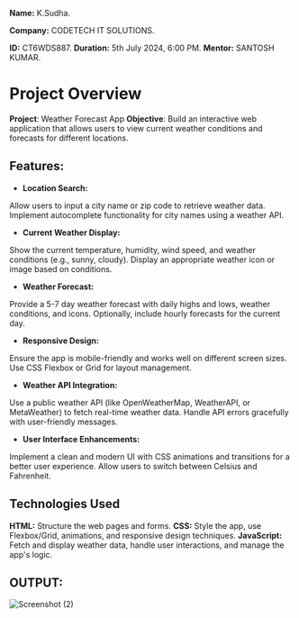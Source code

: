 **Name:** K.Sudha.

**Company:** CODETECH IT SOLUTIONS.

**ID:** CT6WDS887.
**Duration:** 5th July 2024, 6:00 PM.
**Mentor:** SANTOSH KUMAR.

# Project Overview
**Project**: Weather Forecast App
**Objective**: Build an interactive web application that allows users to view current weather conditions and forecasts for different locations.
## Features:
- **Location Search:**

Allow users to input a city name or zip code to retrieve weather data.
Implement autocomplete functionality for city names using a weather API.
- **Current Weather Display:**

Show the current temperature, humidity, wind speed, and weather conditions (e.g., sunny, cloudy).
Display an appropriate weather icon or image based on conditions.
- **Weather Forecast:**

Provide a 5-7 day weather forecast with daily highs and lows, weather conditions, and icons.
Optionally, include hourly forecasts for the current day.
- **Responsive Design:**

Ensure the app is mobile-friendly and works well on different screen sizes.
Use CSS Flexbox or Grid for layout management.
- **Weather API Integration:**

Use a public weather API (like OpenWeatherMap, WeatherAPI, or MetaWeather) to fetch real-time weather data.
Handle API errors gracefully with user-friendly messages.
- **User Interface Enhancements:**

Implement a clean and modern UI with CSS animations and transitions for a better user experience.
Allow users to switch between Celsius and Fahrenheit.

## Technologies Used
**HTML:** Structure the web pages and forms.
**CSS:** Style the app, use Flexbox/Grid, animations, and responsive design techniques.
**JavaScript:** Fetch and display weather data, handle user interactions, and manage the app's logic.
## OUTPUT:
![Screenshot (2)](https://github.com/user-attachments/assets/f5a56c6b-0791-4f98-9b3a-2acf273f795e)








